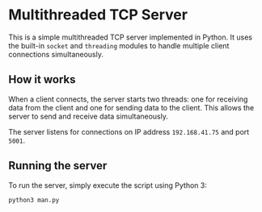 # Multithreaded TCP Server

This is a simple multithreaded TCP server implemented in Python. It uses the built-in `socket` and `threading` modules to handle multiple client connections simultaneously.

## How it works

When a client connects, the server starts two threads: one for receiving data from the client and one for sending data to the client. This allows the server to send and receive data simultaneously.

The server listens for connections on IP address `192.168.41.75` and port `5001`.

## Running the server

To run the server, simply execute the script using Python 3:

```bash
python3 man.py